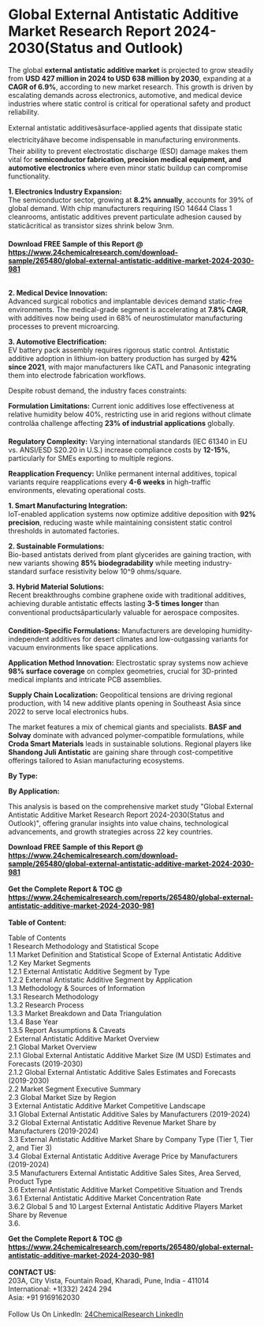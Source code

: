 <h1>Global External Antistatic Additive Market Research Report 2024-2030(Status and Outlook)</h1><p>The global <strong>external antistatic additive market</strong> is projected to grow steadily from <strong>USD 427 million in 2024 to USD 638 million by 2030</strong>, expanding at a <strong>CAGR of 6.9%</strong>, according to new market research. This growth is driven by escalating demands across electronics, automotive, and medical device industries where static control is critical for operational safety and product reliability.</p><p>External antistatic additivesâsurface-applied agents that dissipate static electricityâhave become indispensable in manufacturing environments. Their ability to prevent electrostatic discharge (ESD) damage makes them vital for <strong>semiconductor fabrication, precision medical equipment, and automotive electronics</strong> where even minor static buildup can compromise functionality.</p><p><strong>1. Electronics Industry Expansion:</strong><br>
The semiconductor sector, growing at <strong>8.2% annually</strong>, accounts for 39% of global demand. With chip manufacturers requiring ISO 14644 Class 1 cleanrooms, antistatic additives prevent particulate adhesion caused by staticâcritical as transistor sizes shrink below 3nm.</p><div><b>Download FREE Sample of this Report @ 
            <a href="https://www.24chemicalresearch.com/download-sample/265480/global-external-antistatic-additive-market-2024-2030-981">
            https://www.24chemicalresearch.com/download-sample/265480/global-external-antistatic-additive-market-2024-2030-981</a></b></div><br><p><strong>2. Medical Device Innovation:</strong><br>
Advanced surgical robotics and implantable devices demand static-free environments. The medical-grade segment is accelerating at <strong>7.8% CAGR</strong>, with additives now being used in 68% of neurostimulator manufacturing processes to prevent microarcing.</p><p><strong>3. Automotive Electrification:</strong><br>
EV battery pack assembly requires rigorous static control. Antistatic additive adoption in lithium-ion battery production has surged by <strong>42% since 2021</strong>, with major manufacturers like CATL and Panasonic integrating them into electrode fabrication workflows.</p><p>Despite robust demand, the industry faces constraints:</p><p><strong>Formulation Limitations:</strong> Current ionic additives lose effectiveness at relative humidity below 40%, restricting use in arid regions without climate controlâa challenge affecting <strong>23% of industrial applications</strong> globally.</p><p><strong>Regulatory Complexity:</strong> Varying international standards (IEC 61340 in EU vs. ANSI/ESD S20.20 in U.S.) increase compliance costs by <strong>12-15%</strong>, particularly for SMEs exporting to multiple regions.</p><p><strong>Reapplication Frequency:</strong> Unlike permanent internal additives, topical variants require reapplications every <strong>4-6 weeks</strong> in high-traffic environments, elevating operational costs.</p><p><strong>1. Smart Manufacturing Integration:</strong><br>
IoT-enabled application systems now optimize additive deposition with <strong>92% precision</strong>, reducing waste while maintaining consistent static control thresholds in automated factories.</p><p><strong>2. Sustainable Formulations:</strong><br>
Bio-based antistats derived from plant glycerides are gaining traction, with new variants showing <strong>85% biodegradability</strong> while meeting industry-standard surface resistivity below 10^9 ohms/square.</p><p><strong>3. Hybrid Material Solutions:</strong><br>
Recent breakthroughs combine graphene oxide with traditional additives, achieving durable antistatic effects lasting <strong>3-5 times longer</strong> than conventional productsâparticularly valuable for aerospace composites.</p><p><strong>Condition-Specific Formulations:</strong> Manufacturers are developing humidity-independent additives for desert climates and low-outgassing variants for vacuum environments like space applications.</p><p><strong>Application Method Innovation:</strong> Electrostatic spray systems now achieve <strong>98% surface coverage</strong> on complex geometries, crucial for 3D-printed medical implants and intricate PCB assemblies.</p><p><strong>Supply Chain Localization:</strong> Geopolitical tensions are driving regional production, with 14 new additive plants opening in Southeast Asia since 2022 to serve local electronics hubs.</p><p>The market features a mix of chemical giants and specialists. <strong>BASF and Solvay</strong> dominate with advanced polymer-compatible formulations, while <strong>Croda Smart Materials</strong> leads in sustainable solutions. Regional players like <strong>Shandong Juli Antistatic</strong> are gaining share through cost-competitive offerings tailored to Asian manufacturing ecosystems.</p><p><strong>By Type:</strong></p><p><strong>By Application:</strong></p><p>This analysis is based on the comprehensive market study "Global External Antistatic Additive Market Research Report 2024-2030(Status and Outlook)", offering granular insights into value chains, technological advancements, and growth strategies across 22 key countries.</p><div><b>Download FREE Sample of this Report @ 
            <a href="https://www.24chemicalresearch.com/download-sample/265480/global-external-antistatic-additive-market-2024-2030-981">
            https://www.24chemicalresearch.com/download-sample/265480/global-external-antistatic-additive-market-2024-2030-981</a></b></div><br><div><b>Get the Complete Report & TOC @ 
            <a href="https://www.24chemicalresearch.com/reports/265480/global-external-antistatic-additive-market-2024-2030-981">
            https://www.24chemicalresearch.com/reports/265480/global-external-antistatic-additive-market-2024-2030-981</a></b></div><br>
            <b>Table of Content:</b><p>Table of Contents<br />
1 Research Methodology and Statistical Scope<br />
1.1 Market Definition and Statistical Scope of External Antistatic Additive<br />
1.2 Key Market Segments<br />
1.2.1 External Antistatic Additive Segment by Type<br />
1.2.2 External Antistatic Additive Segment by Application<br />
1.3 Methodology & Sources of Information<br />
1.3.1 Research Methodology<br />
1.3.2 Research Process<br />
1.3.3 Market Breakdown and Data Triangulation<br />
1.3.4 Base Year<br />
1.3.5 Report Assumptions & Caveats<br />
2 External Antistatic Additive Market Overview<br />
2.1 Global Market Overview<br />
2.1.1 Global External Antistatic Additive Market Size (M USD) Estimates and Forecasts (2019-2030)<br />
2.1.2 Global External Antistatic Additive Sales Estimates and Forecasts (2019-2030)<br />
2.2 Market Segment Executive Summary<br />
2.3 Global Market Size by Region<br />
3 External Antistatic Additive Market Competitive Landscape<br />
3.1 Global External Antistatic Additive Sales by Manufacturers (2019-2024)<br />
3.2 Global External Antistatic Additive Revenue Market Share by Manufacturers (2019-2024)<br />
3.3 External Antistatic Additive Market Share by Company Type (Tier 1, Tier 2, and Tier 3)<br />
3.4 Global External Antistatic Additive Average Price by Manufacturers (2019-2024)<br />
3.5 Manufacturers External Antistatic Additive Sales Sites, Area Served, Product Type<br />
3.6 External Antistatic Additive Market Competitive Situation and Trends<br />
3.6.1 External Antistatic Additive Market Concentration Rate<br />
3.6.2 Global 5 and 10 Largest External Antistatic Additive Players Market Share by Revenue<br />
3.6.</p><div><b>Get the Complete Report & TOC @ 
            <a href="https://www.24chemicalresearch.com/reports/265480/global-external-antistatic-additive-market-2024-2030-981">
            https://www.24chemicalresearch.com/reports/265480/global-external-antistatic-additive-market-2024-2030-981</a></b></div><br><b>CONTACT US:</b><br>
            203A, City Vista, Fountain Road, Kharadi, Pune, India - 411014<br>
            International: +1(332) 2424 294<br>
            Asia: +91 9169162030 <br><br>
            Follow Us On LinkedIn: <a href="https://www.linkedin.com/company/24chemicalresearch/">24ChemicalResearch LinkedIn</a>